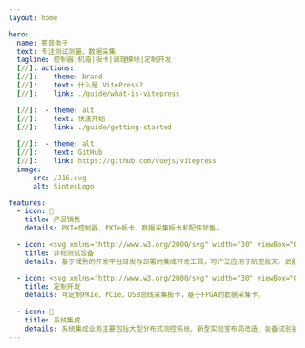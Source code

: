 ```yaml
---
layout: home

hero:
  name: 赛音电子
  text: 专注测试测量、数据采集
  tagline: 控制器|机箱|板卡|调理模块|定制开发
  [//]: actions:
  [//]:  - theme: brand
  [//]:    text: 什么是 VitePress?
  [//]:    link: ./guide/what-is-vitepress

  [//]:  - theme: alt
  [//]:    text: 快速开始
  [//]:    link: ./guide/getting-started
      
  [//]:  - theme: alt
  [//]:    text: GitHub
  [//]:    link: https://github.com/vuejs/vitepress
  image:
      src: /J16.svg
      alt: SintecLogo

features:
  - icon: 📝
    title: 产品销售
    details: PXIe控制器、PXIe板卡、数据采集板卡和配件销售。

  - icon: <svg xmlns="http://www.w3.org/2000/svg" width="30" viewBox="0 0 256 256.32"><defs><linearGradient id="a" x1="-.828%" x2="57.636%" y1="7.652%" y2="78.411%"><stop offset="0%" stop-color="#41D1FF"/><stop offset="100%" stop-color="#BD34FE"/></linearGradient><linearGradient id="b" x1="43.376%" x2="50.316%" y1="2.242%" y2="89.03%"><stop offset="0%" stop-color="#FFEA83"/><stop offset="8.333%" stop-color="#FFDD35"/><stop offset="100%" stop-color="#FFA800"/></linearGradient></defs><path fill="url(#a)" d="M255.153 37.938 134.897 252.976c-2.483 4.44-8.862 4.466-11.382.048L.875 37.958c-2.746-4.814 1.371-10.646 6.827-9.67l120.385 21.517a6.537 6.537 0 0 0 2.322-.004l117.867-21.483c5.438-.991 9.574 4.796 6.877 9.62Z"/><path fill="url(#b)" d="M185.432.063 96.44 17.501a3.268 3.268 0 0 0-2.634 3.014l-5.474 92.456a3.268 3.268 0 0 0 3.997 3.378l24.777-5.718c2.318-.535 4.413 1.507 3.936 3.838l-7.361 36.047c-.495 2.426 1.782 4.5 4.151 3.78l15.304-4.649c2.372-.72 4.652 1.36 4.15 3.788l-11.698 56.621c-.732 3.542 3.979 5.473 5.943 2.437l1.313-2.028 72.516-144.72c1.215-2.423-.88-5.186-3.54-4.672l-25.505 4.922c-2.396.462-4.435-1.77-3.759-4.114l16.646-57.705c.677-2.35-1.37-4.583-3.769-4.113Z"/></svg>
    title: 非标测试设备
    details: 基于成熟的开发平台研发与部署的集成开发工具，可广泛应用于航空航天、武器装备、工业控制、汽车电子、仪器仪表等各行业。

  - icon: <svg xmlns="http://www.w3.org/2000/svg" width="30" viewBox="0 0 256 220.8"><path fill="#41B883" d="M204.8 0H256L128 220.8 0 0h97.92L128 51.2 157.44 0h47.36Z"/><path fill="#41B883" d="m0 0 128 220.8L256 0h-51.2L128 132.48 50.56 0H0Z"/><path fill="#35495E" d="M50.56 0 128 133.12 204.8 0h-47.36L128 51.2 97.92 0H50.56Z"/></svg>
    title: 定制开发
    details: 可定制PXIe、PCIe、USB总线采集板卡，基于FPGA的数据采集卡。
    
  - icon: 🚀
    title: 系统集成
    details: 系统集成业务主要包括大型分布式测控系统、新型实验室布局改造、装备试验鉴定、装备远程维修、试验数据综合管理等。
---
```

